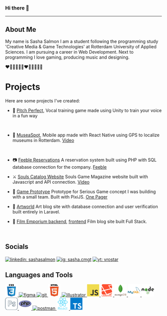 ### Hi there 👋
***
## About Me
My name is Sasha Salmon I am a student following the programming study 'Creative Media & Game Technologies' at Rotterdam University of Applied Sciences.
I am pursuing a career in Web Development. Next to programming I love gaming, producing music and designing.

❤️🧡💛💚💙💜❤️🧡💛💚💙💜

# Projects

Here are some projects I've created:

- 🎤 <a href="https://github.com/vrostar/Pitch-Perfect-Vocal-Training">Pitch Perfect</a>, Vocal training game made using Unity to train your voice in a fun way
<br/>

- 🎨 <a href="https://github.com/vrostar/MuseaSpot">MuseaSpot</a>, Mobile app made with React Native using GPS to localize museums in Rotterdam. <a href="https://www.youtube.com/watch?v=7AhJijQd0Ck">Video</a>
<br/>

- 📷 <a href="https://github.com/vrostar/FeebleReservations">Feeble Reservations</a> A reservation system built using PHP with SQL database connection for the company. <a href="https://www.feeble.nl">Feeble</a>

- ⚔️ <a href="https://github.com/vrostar/soulsgame-magazine">Souls Catalog Website</a> Souls Game Magazine website built with Javascript and API connection. <a href="https://www.youtube.com/watch?v=8oOCEmnXXDc">Video</a>

- 👾 <a href="https://github.com/vrostar/SynthPrototype3">Game Prototype</a> Prototype for Serious Game concept I was building with a small team. Built with PixiJS. <a href="https://stud.hosted.hr.nl/1006324/">One Pager</a>

- 🎨 <a href="https://github.com/vrostar/artworld">Artworld</a> Art blog site with database connection and user verification built entirely in Laravel.

- 🎥 <a href="https://github.com/vrostar/fullstack-backend">Film Emporium backend</a>, <a href="https://github.com/vrostar/fullstack-front">frontend</a> Film blog site built Full Stack.
<br/>

## Socials
<p align="left">
<a href="https://linkedin.com/in/sashasalmon" target="blank"><img align="center" src="https://cdn-icons-png.flaticon.com/512/174/174857.png" alt="linkedin: sashasalmon" height="25" width="25" /></a> 
<a href="https://instagram.com/sasha.cmgt" target="blank"><img align="center" src="https://upload.wikimedia.org/wikipedia/commons/thumb/e/e7/Instagram_logo_2016.svg/2048px-Instagram_logo_2016.svg.png" alt="ig: sasha.cmgt" height="25" width="25" /></a>
<a href="https://youtube.com/@vrostar" target="blank"><img align="center" src="https://cdn3.iconfinder.com/data/icons/social-network-30/512/social-06-512.png" alt="yt: vrostar" height="25" width="25" /></a>
</p>

## Languages and Tools
<p align="left"> 
<a href="https://www.w3schools.com/css/" target="_blank" rel="noreferrer"> <img src="https://raw.githubusercontent.com/devicons/devicon/master/icons/css3/css3-original-wordmark.svg" alt="css3" width="40" height="40"/> </a> 
<a href="https://www.figma.com/" target="_blank" rel="noreferrer"> <img src="https://www.vectorlogo.zone/logos/figma/figma-icon.svg" alt="figma" width="40" height="40"/> </a> 
<a href="https://git-scm.com/" target="_blank" rel="noreferrer"> <img src="https://www.vectorlogo.zone/logos/git-scm/git-scm-icon.svg" alt="git" width="40" height="40"/> </a> 
<a href="https://www.w3.org/html/" target="_blank" rel="noreferrer"> <img src="https://raw.githubusercontent.com/devicons/devicon/master/icons/html5/html5-original-wordmark.svg" alt="html5" width="40" height="40"/> </a> <a href="https://www.adobe.com/in/products/illustrator.html" target="_blank" rel="noreferrer"> <img src="https://www.vectorlogo.zone/logos/adobe_illustrator/adobe_illustrator-icon.svg" alt="illustrator" width="40" height="40"/> </a> 
<a href="https://developer.mozilla.org/en-US/docs/Web/JavaScript" target="_blank" rel="noreferrer"> <img src="https://raw.githubusercontent.com/devicons/devicon/master/icons/javascript/javascript-original.svg" alt="javascript" width="40" height="40"/> </a> 
<a href="https://laravel.com/" target="_blank" rel="noreferrer"> <img src="https://raw.githubusercontent.com/devicons/devicon/master/icons/laravel/laravel-plain-wordmark.svg" alt="laravel" width="40" height="40"/> </a> <a href="https://www.mongodb.com/" target="_blank" rel="noreferrer"> <img src="https://raw.githubusercontent.com/devicons/devicon/master/icons/mongodb/mongodb-original-wordmark.svg" alt="mongodb" width="40" height="40"/> </a> 
<a href="https://www.mysql.com/" target="_blank" rel="noreferrer"> <img src="https://raw.githubusercontent.com/devicons/devicon/master/icons/mysql/mysql-original-wordmark.svg" alt="mysql" width="40" height="40"/> </a> 
<a href="https://nodejs.org" target="_blank" rel="noreferrer"> <img src="https://raw.githubusercontent.com/devicons/devicon/master/icons/nodejs/nodejs-original-wordmark.svg" alt="nodejs" width="40" height="40"/> </a> 
<a href="https://www.photoshop.com/en" target="_blank" rel="noreferrer"> <img src="https://raw.githubusercontent.com/devicons/devicon/master/icons/photoshop/photoshop-line.svg" alt="photoshop" width="40" height="40"/> </a> 
<a href="https://www.php.net" target="_blank" rel="noreferrer"> <img src="https://raw.githubusercontent.com/devicons/devicon/master/icons/php/php-original.svg" alt="php" width="40" height="40"/> </a> 
<a href="https://postman.com" target="_blank" rel="noreferrer"> <img src="https://www.vectorlogo.zone/logos/getpostman/getpostman-icon.svg" alt="postman" width="40" height="40"/> </a> 
<a href="https://reactjs.org/" target="_blank" rel="noreferrer"> <img src="https://raw.githubusercontent.com/devicons/devicon/master/icons/react/react-original-wordmark.svg" alt="react" width="40" height="40"/> </a> 
<a href="https://www.typescriptlang.org/" target="_blank" rel="noreferrer"> <img src="https://raw.githubusercontent.com/devicons/devicon/master/icons/typescript/typescript-original.svg" alt="typescript" width="40" height="40"/> </a> 
</p>
